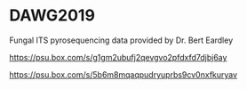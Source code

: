 # DAWG2019
Fungal ITS pyrosequencing data provided by Dr. Bert Eardley


https://psu.box.com/s/g1gm2ubufj2qevgvo2pfdxfd7djbj6ay


https://psu.box.com/s/5b6m8mqaqpudryuprbs9cv0nxfkuryav
